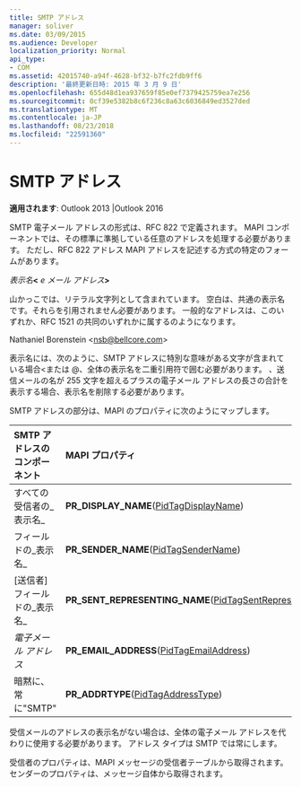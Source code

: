 ```yaml
---
title: SMTP アドレス
manager: soliver
ms.date: 03/09/2015
ms.audience: Developer
localization_priority: Normal
api_type:
- COM
ms.assetid: 42015740-a94f-4628-bf32-b7fc2fdb9ff6
description: '最終更新日時: 2015 年 3 月 9 日'
ms.openlocfilehash: 655d48d1ea937659f85e0ef7379425759ea7e256
ms.sourcegitcommit: 0cf39e5382b8c6f236c8a63c6036849ed3527ded
ms.translationtype: MT
ms.contentlocale: ja-JP
ms.lasthandoff: 08/23/2018
ms.locfileid: "22591360"
---
```

# <a name="smtp-addresses"></a>SMTP アドレス

  
  
**適用されます**: Outlook 2013 |Outlook 2016 
  
SMTP 電子メール アドレスの形式は、RFC 822 で定義されます。 MAPI コンポーネントでは、その標準に準拠している任意のアドレスを処理する必要があります。 ただし、RFC 822 アドレス MAPI アドレスを記述する方式の特定のフォームがあります。
  
 _表示名_**\<** _e メール アドレス_**\>**
  
山かっこでは、リテラル文字列として含まれています。 空白は、共通の表示名です。それらを引用されません必要があります。 一般的なアドレスは、このいずれか、RFC 1521 の共同のいずれかに属するのようになります。
  
Nathaniel Borenstein \<nsb@bellcore.com\>
  
表示名には、次のように、SMTP アドレスに特別な意味がある文字が含まれている場合\<または @、全体の表示名を二重引用符で囲む必要があります。 、送信メールの名が 255 文字を超えるプラスの電子メール アドレスの長さの合計を表示する場合、表示名を削除する必要があります。
  
SMTP アドレスの部分は、MAPI のプロパティに次のようにマップします。
  
|**SMTP アドレスのコンポーネント**|**MAPI プロパティ**|
|:-----|:-----|
| すべての受信者の_表示名_  <br/> |**PR_DISPLAY_NAME**([PidTagDisplayName](pidtagdisplayname-canonical-property.md))  <br/> |
| フィールドの_表示名_  <br/> |**PR_SENDER_NAME**([PidTagSenderName](pidtagsendername-canonical-property.md))  <br/> |
| [送信者] フィールドの_表示名_  <br/> |**PR_SENT_REPRESENTING_NAME**([PidTagSentRepresentingName](pidtagsentrepresentingname-canonical-property.md))  <br/> |
| _電子メール アドレス_ <br/> |**PR_EMAIL_ADDRESS**([PidTagEmailAddress](pidtagemailaddress-canonical-property.md))  <br/> |
|暗黙に、常に"SMTP"  <br/> |**PR_ADDRTYPE**([PidTagAddressType](pidtagaddresstype-canonical-property.md))  <br/> |
   
受信メールのアドレスの表示名がない場合は、全体の電子メール アドレスを代わりに使用する必要があります。 アドレス タイプは SMTP では常にします。
  
受信者のプロパティは、MAPI メッセージの受信者テーブルから取得されます。センダーのプロパティは、メッセージ自体から取得されます。
  

